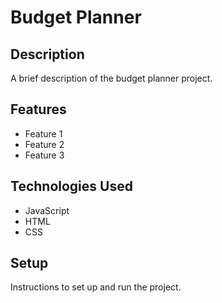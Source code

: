 # Budget Planner

## Description

A brief description of the budget planner project.

## Features

- Feature 1
- Feature 2
- Feature 3

## Technologies Used

- JavaScript
- HTML
- CSS

## Setup

Instructions to set up and run the project.
